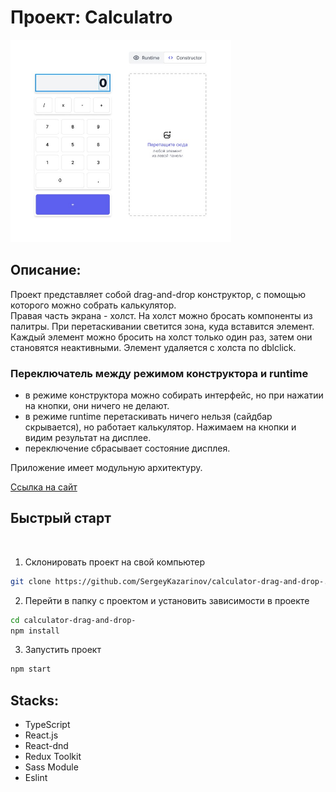 # Проект: Calculatro

<img src='./src/images/preview.jpg' width="70%">

## Описание:

Проект представляет собой drag-and-drop конструктор, с помощью которого можно собрать калькулятор.  
Правая часть экрана - холст. На холст можно бросать компоненты из палитры. При перетаскивании светится зона, куда вставится элемент.  
Каждый элемент можно бросить на холст только один раз, затем они становятся неактивными.
Элемент удаляется с холста по dblclick.

### **Переключатель** между режимом конструктора и runtime

- в режиме конструктора можно собирать интерфейс, но при нажатии на кнопки, они ничего не делают.
- в режиме runtime перетаскивать ничего нельзя (сайдбар скрывается), но работает калькулятор. Нажимаем на кнопки и видим результат на дисплее.
- переключение сбрасывает состояние дисплея.

Приложение имеет модульную архитектуру.

[Ссылка на сайт](https://sergeykazarinov.github.io/)

## Быстрый старт

<br />

1. Склонировать проект на свой компьютер

```bash
git clone https://github.com/SergeyKazarinov/calculator-drag-and-drop-.git
```

2. Перейти в папку с проектом и установить зависимости в проекте

```bash
cd calculator-drag-and-drop-
npm install
```

3. Запустить проект

```bash
npm start
```

## Stacks:

- TypeScript
- React.js
- React-dnd
- Redux Toolkit
- Sass Module
- Eslint

